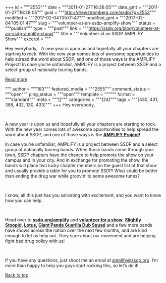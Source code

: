 +++
id = """2553"""
date = """2011-01-27T16:28:05"""
date_gmt = """2011-01-27T16:28:05"""
guid = """http://drewstromberg.com/ssdp/?p=2553"""
modified = """2017-02-04T05:01:47"""
modified_gmt = """2017-02-04T05:01:47"""
slug = """volunteer-at-an-ssdp-amplify-show"""
status = """publish"""
type = """post"""
link = """https://ssdp.org/blog/volunteer-at-an-ssdp-amplify-show/"""
title = """Volunteer at an SSDP AMPLIFY Show"""
excerpt = """<p>Hey everybody, &nbsp; A new year is upon us and hopefully all your chapters are starting to rock. With the new year comes lots of awesome opportunities to help spread the word about SSDP, and one of those ways is the AMPLIFY Project! In case you’re unfamiliar, AMPLIFY is a project between SSDP and a select group of nationally touring bands.</p>
<div class="h10"></div>
<p><a class="more-link2 flat" href="https://ssdp.org/blog/volunteer-at-an-ssdp-amplify-show/">Read more</a></p>
"""
author = """193"""
featured_media = """2555"""
comment_status = """open"""
ping_status = """open"""
template = """"""
format = """standard"""
meta = """[]"""
categories = """[24]"""
tags = """[430, 431, 388, 432, 130, 433]"""
+++
Hey everybody,

&nbsp;

A new year is upon us and hopefully all your chapters are starting to rock. With the new year comes lots of awesome opportunities to help spread the word about SSDP, and one of those ways is the <strong><a href="http://ssdp.org/amplify">AMPLIFY Project</a></strong><strong>!</strong>

<strong>
</strong>

In case you’re unfamiliar, AMPLIFY is a project between SSDP and a select group of nationally touring bands. When those bands come through your town, SSDP chapters have the chance to help promote the show on your campus and in your city. And in exchange for promoting the show, the bands will place two lucky chapter members on the guest list of that show and usually provide a table for you to promote SSDP! What could be better than ending the drug war while groovin’ to some awesome tunes?

&nbsp;

I know, all this just has you salivating with excitement, and you want to know how you can help.

&nbsp;

Head over to <strong><a href="http://ssdp.org/amplify">ssdp.org/amplify</a></strong> and <strong><a href="http://ssdp.org/amplify/students">volunteer for a show</a></strong>. <strong><a href="http://www.slightlystoopid.com/">Slightly Stoopid</a>, <a href="http://www.lotusvibes.com/">Lotus</a>, <a href="http://giantpandadub.com/">Giant Panda Guerilla Dub Squad</a></strong> and a few more bands have shows across the nation over the next few months, and are kind enough to let us help out. They care about our movement and are helping fight bad drug policy with us!

&nbsp;

If you have any questions, just shoot me an email at amplify@ssdp.org. I’m more than happy to help you guys start rocking this, so let’s do it!

<a title="Back to Top" href="http://ssdp.org/news/blog/ssdp-amplify-show#top">Back to top</a>
